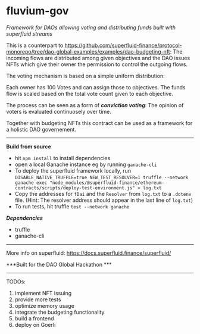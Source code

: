 # fluvium-gov
*Framework for DAOs allowing voting and distributing funds built with superfluid streams*


This is a counterpart to https://github.com/superfluid-finance/protocol-monorepo/tree/dao-global-examples/examples/dao-budgeting-nft:
The incoming flows are distributed among given objectives and the DAO issues NFTs which give their owner the permission to control the outgoing flows.

The voting mechanism is based on a simple uniform distribution:

Each owner has 100 Votes and can assign those to objectives. The funds flow is scaled based on the total vote count given to each objective.

The process can be seen as a form of ***conviction voting***: The opinion of voters is evaluated continuosely over time.

Together with budgeting NFTs this contract can be used as a framework for a holistic DAO governement. 

______________________________________________
**Build from source**
- hit `npm install` to install dependencies
- open a local Ganache instance eg by running `ganache-cli`
- To deploy the superfluid framework locally, run `DISABLE_NATIVE_TRUFFLE=true NEW_TEST_RESOLVER=1 truffle --network ganache exec "node_modules/@superfluid-finance/ethereum-contracts/scripts/deploy-test-environment.js" > log.txt
`
- Copy the addresses for `fDai` and the `Resolver` from `log.txt` to a `.dotenv` file. (Hint: The resolver address should appear in the last line of `log.txt`)
- To run tests, hit truffle `test --network ganache` 

***Dependencies***
- truffle
- ganache-cli
_____________________________________________

More info on superfluid:
https://docs.superfluid.finance/superfluid/

***Built for the DAO Global Hackathon ***
______________________________________________

TODOs:

1. implement NFT issuing
2. provide more tests
4. optimize memory usage
5. integrate the budgeting functionality
6. build a frontend
7. deploy on Goerli
